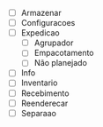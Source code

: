 - [ ] Armazenar
- [ ] Configuracoes
- [ ] Expedicao
	- [ ] Agrupador
	- [ ] Empacotamento
	- [ ] Não planejado
- [ ] Info
- [ ] Inventario
- [ ] Recebimento
- [ ] Reenderecar
- [ ] Separaao